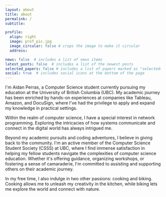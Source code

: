 ```yaml
---
layout: about
title: about
permalink: /
subtitle: 

profile:
  align: right
  image: prof_pic.jpg
  image_circular: false # crops the image to make it circular
  address: 

news: false  # includes a list of news items
latest_posts: false  # includes a list of the newest posts
selected_papers: false # includes a list of papers marked as "selected={true}"
social: true  # includes social icons at the bottom of the page
---
```


I'm Aidan Perras, a Computer Science student currently pursuing my education at the University of British Columbia (UBC). My academic journey has been enriched by hands-on experiences at companies like Tableau, Amazon, and DocuSign, where I've had the privilege to apply and expand my knowledge in practical settings.

Within the realm of computer science, I have a special interest in network programming. Exploring the intricacies of how systems communicate and connect in the digital world has always intrigued me. 

Beyond my academic pursuits and coding adventures, I believe in giving back to the community. I'm an active member of the Computer Science Student Society (CSSS) at UBC, where I find immense satisfaction in helping my fellow students navigate the complexities of computer science education. Whether it's offering guidance, organizing workshops, or fostering a sense of camaraderie, I'm committed to assisting and supporting others on their academic journey. 

In my free time, I also indulge in two other passions: cooking and biking. Cooking allows me to unleash my creativity in the kitchen, while biking lets me explore the world and connect with nature. 
